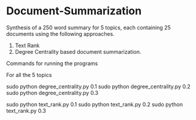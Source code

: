 # Document-Summarization
Synthesis of a 250 word summary for 5 topics, each containing 25 documents using the following approaches.  
1. Text Rank  
2. Degree Centrality based document summarization.


Commands for running the programs

For all the 5 topics

sudo python degree_centrality.py 0.1
sudo python degree_centrality.py 0.2
sudo python degree_centrality.py 0.3

sudo python text_rank.py 0.1
sudo python text_rank.py 0.2
sudo python text_rank.py 0.3
